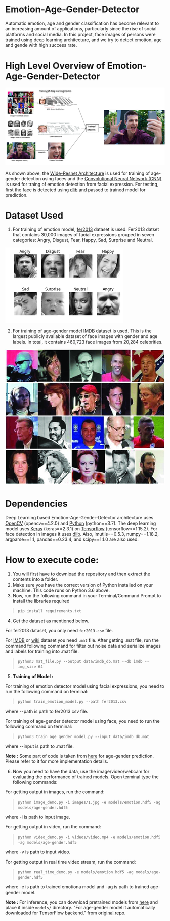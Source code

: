 # Emotion-Age-Gender-Detector

Automatic emotion, age and gender classification has become relevant to an increasing amount of applications, particularly since the rise of social platforms and social media. In this project, face images of persons were trained using deep learning architecture, and we try to detect emotion, age and gende with high success rate. 

# High Level Overview of Emotion-Age-Gender-Detector

![overview](https://github.com/Devashi-Choudhary/Emotion-Age-Gender-Detector/blob/master/ReadMe_Images/o.png)

As shown above, the [Wide-Resnet Architecture](https://medium.com/@SeoJaeDuk/wide-residual-networks-with-interactive-code-5e190f8f25ec) is used for training of age-gender detection using faces and the [Convolutional Neural Network (CNN)](https://medium.com/@RaghavPrabhu/understanding-of-convolutional-neural-network-cnn-deep-learning-99760835f148) is used for traing of emotion detection from facial expression. For testing, first the face is detected using [dlib](https://medium.com/data-science-blog/face-detection-with-python-and-dlib-ae599e73421c) and passed to trained model for prediction.

# Dataset Used

1. For training of emotion model, [fer2013](https://www.kaggle.com/c/challenges-in-representation-learning-facial-expression-recognition-challenge/data) dataset is used. Fer2013 datset that contains 30,000 images of facial expressions grouped in seven categories: Angry, Disgust, Fear, Happy, Sad, Surprise and Neutral.

![fer2013](https://github.com/Devashi-Choudhary/Emotion-Age-Gender-Detector/blob/master/ReadMe_Images/fer2013_sample.png)

2. For training of age-gender model [IMDB](https://data.vision.ee.ethz.ch/cvl/rrothe/imdb-wiki/) dataset is used. This is the largest publicly available dataset of face images with gender and age labels. In total, it contains 460,723 face images from 20,284 celebrities.

![imdb](https://github.com/Devashi-Choudhary/Emotion-Age-Gender-Detector/blob/master/ReadMe_Images/Some-samples-in-the-IMDB-and-Wiki-datasets.png)

# Dependencies

Deep Learning based Emotion-Age-Gender-Detector architecture uses [OpenCV](https://opencv.org/) (opencv==4.2.0) and [Python](https://www.python.org/downloads/) (python==3.7). The deep learning model uses [Keras](https://keras.io/) (keras==2.3.1) on [Tensorflow](https://www.tensorflow.org/) (tensorflow>=1.15.2). For face detection in images it uses [dlib](https://pypi.org/project/dlib/). Also, imutils==0.5.3, numpy==1.18.2, argparse==1.1, pandas==0.23.4, and scipy==1.1.0 are also used.

# How to execute code:

1. You will first have to download the repository and then extract the contents into a folder.
2. Make sure you have the correct version of Python installed on your machine. This code runs on Python 3.6 above.
3. Now, run the following command in your Terminal/Command Prompt to install the libraries required

> `pip install requirements.txt`

4. Get the dataset as mentioned below. 

For fer2013 dataset, you only need `fer2013.csv` file. 

For [IMDB](https://data.vision.ee.ethz.ch/cvl/rrothe/imdb-wiki/static/imdb_crop.tar) or [wiki](https://data.vision.ee.ethz.ch/cvl/rrothe/imdb-wiki/static/wiki_crop.tar) dataset you need `.mat` file. After getting .mat file, run the command following command for filter out noise data and serialize images and labels for training into .mat file.

> `python3 mat_file.py --output data/imdb_db.mat --db imdb --img_size 64`

5. **Training of Model :**

For training of emotion detector model using facial expressions, you need to run the following command on terminal:

> `python train_emotion_model.py --path fer2013.csv` 

where --path is path to fer2013 csv file.

For training of age-gender detector model using face, you need to run the following command on terminal:

> `python3 train_age_gender_model.py --input data/imdb_db.mat`

where --input is path to .mat file.

**Note :** Some part of code is taken from [here](https://github.com/yu4u/age-gender-estimation) for age-gender prediction. Please refer to it for more implementation details.

6. Now you need to have the data, use the image/video/webcam for evaluating the performance of trained models. Open terminal type the following commands:

For getting output in images, run the command:

> `python image_demo.py -i images/1.jpg -e models/emotion.hdf5 -ag models/age-gender.hdf5`

where -i is path to input image.

For getting output in video, run the command:

> `python video_demo.py -i videos/video.mp4 -e models/emotion.hdf5 -ag models/age-gender.hdf5`

where -v is path to input video.

For getting output in real time video stream, run the command:

> `python real_time_demo.py -e models/emotion.hdf5 -ag models/age-gender.hdf5`

where -e is path to trained emotiona model and -ag is path to trained age-gender model.

**Note :** For inference, you can download pretrained models from [here](https://drive.google.com/drive/u/0/folders/1tkGB-yaBjrdW2tSiKgo397L3FDnwJdAG) and place it inside `models/` directory. "For age-gender model it automatically downloaded for TensorFlow backend." from [original repo](https://github.com/yu4u/age-gender-estimation).



